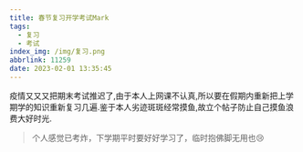 ```yaml
---
title: 春节复习开学考试Mark
tags:
  - 复习
  - 考试
index_img: /img/复习.png
abbrlink: 11259
date: 2023-02-01 13:35:45
---
```


疫情又又又把期末考试推迟了,由于本人上网课不认真,所以要在假期内重新把上学期学的知识重新复习几遍.鉴于本人劣迹斑斑经常摸鱼,故立个帖子防止自己摸鱼浪费大好时光.



> 个人感觉已考炸，下学期平时要好好学习了，临时抱佛脚无用也😢